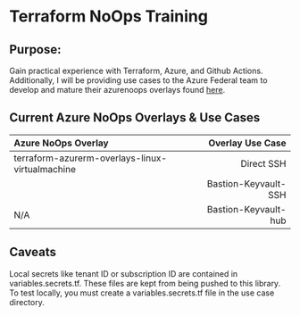# **Terraform NoOps Training**

## Purpose:
Gain practical experience with Terraform, Azure, and Github Actions. Additionally, I will be providing use cases to the Azure Federal team to develop and mature their azurenoops overlays found [here](https://github.com/azurenoops).

## Current Azure NoOps Overlays & Use Cases

| Azure NoOps Overlay                               | Overlay Use Case                          |
|:------------------------------------------------  | ----------------------------------------: |
| terraform-azurerm-overlays-linux-virtualmachine   | Direct SSH                                |
|                                                   | Bastion-Keyvault-SSH                      |
|        N/A                                        | Bastion-Keyvault-hub                      |


## Caveats

Local secrets like tenant ID or subscription ID are contained in variables.secrets.tf. These files are kept from being pushed to this library. To test locally, you must create a variables.secrets.tf file in the use case directory.
